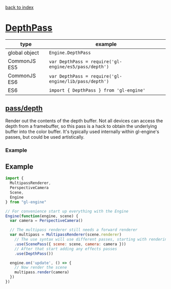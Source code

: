 [back to index](./)
# [DepthPass](https://github.com/gl-engine/gl-engine/tree/master/lib/pass/depth)

| type          | example |
| ------------- | --------------------------------------------------------------------- |
| global object | `Engine.DepthPass`                                            |
| CommonJS ES5  | `var DepthPass = require('gl-engine/es5/pass/depth')` |
| CommonJS ES6  | `var DepthPass = require('gl-engine/lib/pass/depth')` |
| ES6           | `import { DepthPass } from 'gl-engine'`                       |

## [pass/depth](https://github.com/gl-engine/gl-engine/tree/master/lib/pass/depth)

Render out the contents of the depth buffer. Not all devices can access the depth from a framebuffer, so this pass is a hack to obtain the underlying buffer into the color buffer. It's typically used internally within gl-engine's passes, but could be used artistically.

### Example

## Example

```js
import {
  MultipassRenderer,
  PerspectiveCamera
  Scene,
  Engine
} from "gl-engine"

// For convenience start up everything with the Engine
Engine(function(engine, scene) {
  var camera = PerspectiveCamera()

  // The multipass renderer still needs a forward renderer
  var multipass = MultipassRenderer(scene.renderer)
    // The use syntax will use different passes, starting with rendering the scene
    .use(ScenePass({ scene: scene, camera: camera }))
    // After that start adding any effects passes
    .use(DepthPass())

  engine.on('update', () => {
    // Now render the scene
    multipass.render(camera)
  })
})
```
